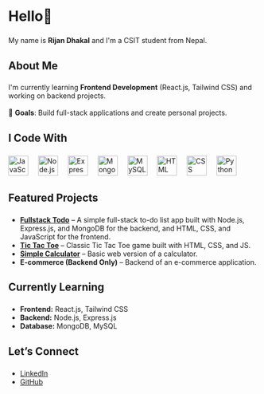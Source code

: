 <h1 align="left">Hello👋</h1>

###

<p align="left">My name is <strong>Rijan Dhakal</strong> and I'm a CSIT student from Nepal.</p>

###

<h2 align="left">About Me</h2>

###

<p align="left">I'm currently learning <strong>Frontend Development</strong> (React.js, Tailwind CSS) and working on backend projects.<br><br>🎯 <strong>Goals</strong>: Build full-stack applications and create personal projects.</p>

###

<h2 align="left">I Code With</h2>

###

<div align="left">
  <img src="https://cdn.jsdelivr.net/gh/devicons/devicon/icons/javascript/javascript-original.svg" height="40" alt="JavaScript logo" />
  <img width="12" />
  <img src="https://cdn.jsdelivr.net/gh/devicons/devicon/icons/nodejs/nodejs-original.svg" height="40" alt="Node.js logo" />
  <img width="12" />
  <img src="https://cdn.jsdelivr.net/gh/devicons/devicon/icons/express/express-original.svg" height="40" alt="Express.js logo" />
  <img width="12" />
  <img src="https://cdn.jsdelivr.net/gh/devicons/devicon/icons/mongodb/mongodb-original.svg" height="40" alt="MongoDB logo" />
  <img width="12" />
  <img src="https://cdn.jsdelivr.net/gh/devicons/devicon/icons/mysql/mysql-original.svg" height="40" alt="MySQL logo" />
  <img width="12" />
  <img src="https://cdn.jsdelivr.net/gh/devicons/devicon/icons/html5/html5-original.svg" height="40" alt="HTML logo" />
  <img width="12" />
  <img src="https://cdn.jsdelivr.net/gh/devicons/devicon/icons/css3/css3-original.svg" height="40" alt="CSS logo" />
  <img width="12" />
  <img src="https://cdn.jsdelivr.net/gh/devicons/devicon/icons/python/python-original.svg" height="40" alt="Python logo" />
</div>

###

<h2 align="left">Featured Projects</h2>

###

<ul align="left">
  <li><strong><a href="https://private-todo.onrender.com">Fullstack Todo</a></strong> – A simple full-stack to-do list app built with Node.js, Express.js, and MongoDB for the backend, and HTML, CSS, and JavaScript for the frontend.</li>
  <li><strong><a href="https://tictactoetoe.netlify.app">Tic Tac Toe</a></strong> – Classic Tic Tac Toe game built with HTML, CSS, and JS.</li>
  <li><strong><a href="https://basiccalculator888.netlify.app">Simple Calculator</a></strong> – Basic web version of a calculator.</li>
  <li><strong>E-commerce (Backend Only)</strong> – Backend of an e-commerce application.</li>
</ul>

###

<h2 align="left">Currently Learning</h2>

###

<ul align="left">
  <li><strong>Frontend:</strong> React.js, Tailwind CSS</li>
  <li><strong>Backend:</strong> Node.js, Express.js</li>
  <li><strong>Database:</strong> MongoDB, MySQL</li>
</ul>

###

<h2 align="left">Let’s Connect</h2>

###

<ul align="left">
  <li><a href="https://www.linkedin.com/in/rijan-dhakal-345982335/">LinkedIn</a></li>
  <li><a href="https://github.com/rijan-dhakal">GitHub</a></li>
</ul>
